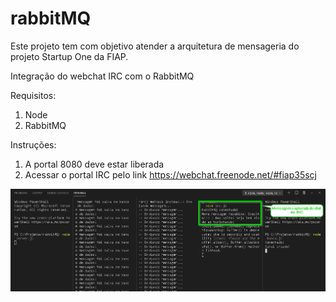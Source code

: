 # rabbitMQ
Este projeto tem com objetivo atender a arquitetura de mensageria do projeto Startup One da FIAP. 

Integração do webchat IRC com o RabbitMQ

Requisitos:
1) Node 
2) RabbitMQ

Instruções:
1) A portal 8080 deve estar liberada
2) Acessar o portal IRC pelo link https://webchat.freenode.net/#fiap35scj


<img src="img/3.png">